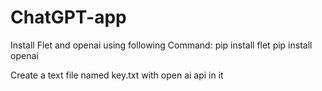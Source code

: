 # ChatGPT-app

Install Flet and openai using following Command:
pip install flet
pip install openai



Create a text file named key.txt with open ai api in it
